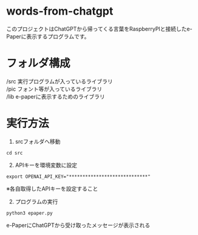 # words-from-chatgpt

このプロジェクトはChatGPTから帰ってくる言葉をRaspberryPIと接続したe-Paperに表示するプログラムです。

# フォルダ構成
/src 実行プログラムが入っているライブラリ  
/pic フォント等が入っているライブラリ  
/lib e-paperに表示するためのライブラリ  

# 実行方法
1. srcフォルダへ移動
```
cd src
```

2. APIキーを環境変数に設定
```
export OPENAI_API_KEY="*****************************"
```
※各自取得したAPIキーを設定すること

2. プログラムの実行
```
python3 epaper.py 
```
e-PaperにChatGPTから受け取ったメッセージが表示される
